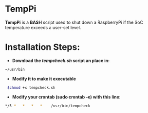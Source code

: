 TempPi
======

**TempPi** is a **BASH** script used to shut down a RaspberryPi if the SoC temperature exceeds a user-set level.

# Installation Steps:

* **Download the *tempcheck.sh* script an place in:**

```bash
~/usr/bin
```

* **Modify it to make it executable**

```bash
 $chmod +x tempcheck.sh
```

* **Modify your crontab (sudo crontab -e) with this line:**

```bash
*/5 *   *   *   *    /usr/bin/tempcheck
```
